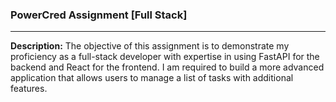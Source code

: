 ### PowerCred Assignment [Full Stack]
---
<!-- Table -->
**Description:**
The objective of this assignment is to demonstrate my proficiency as a full-stack developer with expertise in using FastAPI for the backend and React for the frontend. I am required to build a more advanced application that allows users to manage a list of tasks with additional features.


<!-- **Self Reference:**
| Todo | Status |
| --- | --- | 
| Create a new task | :heavy_check_mark: |
| React + Vite + SWC | :heavy_check_mark: |
| Python Pr | :heavy_check_mark: | -->
